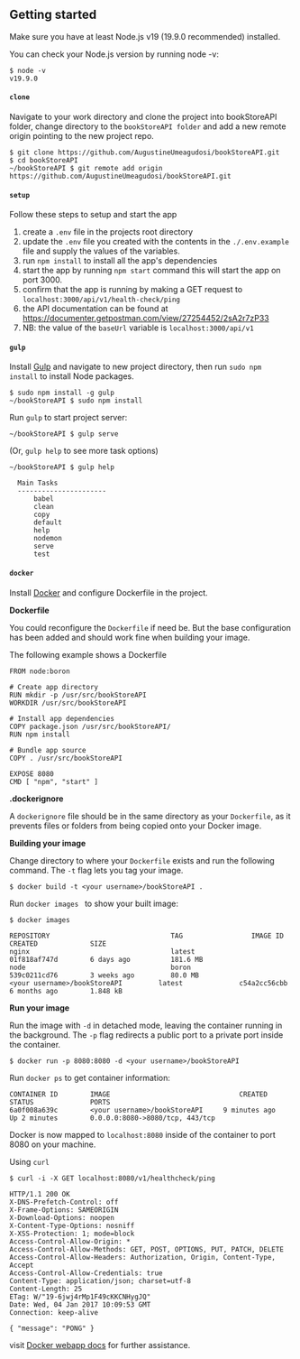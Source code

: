 ## Getting started

Make sure you have at least Node.js v19 (19.9.0 recommended) installed.

You can check your Node.js version by running node -v:

```console
$ node -v
v19.9.0
```

#### `clone`

Navigate to your work directory and clone the project into bookStoreAPI folder, change directory to the `bookStoreAPI folder` and add a new remote origin pointing to the new project repo.

```console
$ git clone https://github.com/AugustineUmeagudosi/bookStoreAPI.git
$ cd bookStoreAPI
~/bookStoreAPI $ git remote add origin https://github.com/AugustineUmeagudosi/bookStoreAPI.git
```

#### `setup`

Follow these steps to setup and start the app

1. create a `.env` file in the projects root directory
2. update the `.env` file you created with the contents in the `./.env.example` file and supply the values of the variables.
3. run `npm install` to install all the app's dependencies
4. start the app by running `npm start` command this will start the app on port 3000.
5. confirm that the app is running by making a GET request to `localhost:3000/api/v1/health-check/ping`
6. the API documentation can be found at https://documenter.getpostman.com/view/27254452/2sA2r7zP33
7. NB: the value of the `baseUrl` variable is `localhost:3000/api/v1`


#### `gulp`

Install [Gulp](https://github.com/gulpjs/gulp/blob/master/docs/getting-started.md#getting-started) and navigate to new project directory, then run `sudo npm install` to install Node packages.

```console
$ sudo npm install -g gulp
~/bookStoreAPI $ sudo npm install
```

Run `gulp` to start project server:

```console
~/bookStoreAPI $ gulp serve
```

(Or, `gulp help` to see more task options)

```console
~/bookStoreAPI $ gulp help

  Main Tasks
  ----------------------
      babel
      clean
      copy
      default
      help
      nodemon
      serve
      test
```

#### `docker`

Install [Docker](https://www.docker.com/products/docker#/mac) and configure Dockerfile in the project.

**Dockerfile**

You could reconfigure the `Dockerfile` if need be. But the base configuration has been added and should work fine when building your image.

The following example shows a Dockerfile

```
FROM node:boron

# Create app directory
RUN mkdir -p /usr/src/bookStoreAPI
WORKDIR /usr/src/bookStoreAPI

# Install app dependencies
COPY package.json /usr/src/bookStoreAPI/
RUN npm install

# Bundle app source
COPY . /usr/src/bookStoreAPI

EXPOSE 8080
CMD [ "npm", "start" ]
```

**.dockerignore**

A `dockerignore` file should be in the same directory as your `Dockerfile`, as it prevents files or folders from being copied onto your Docker image.

**Building your image**

Change directory to where your `Dockerfile` exists and run the following command. The `-t` flag lets you tag your image.

```console
$ docker build -t <your username>/bookStoreAPI .
```

Run `docker images ` to show your built image:

```console
$ docker images

REPOSITORY                              TAG                 IMAGE ID            CREATED             SIZE
nginx                                   latest              01f818af747d        6 days ago          181.6 MB
node                                    boron               539c0211cd76        3 weeks ago         80.0 MB
<your username>/bookStoreAPI         latest              c54a2cc56cbb        6 months ago        1.848 kB
```

**Run your image**

Run the image with `-d` in detached mode, leaving the container running in the background. The `-p` flag redirects a public port to a private port inside the container.

```console
$ docker run -p 8080:8080 -d <your username>/bookStoreAPI
```

Run `docker ps` to get container information:

```console
CONTAINER ID        IMAGE                                CREATED             STATUS              PORTS
6a0f008a639c        <your username>/bookStoreAPI     9 minutes ago       Up 2 minutes        0.0.0.0:8080->8080/tcp, 443/tcp
```

Docker is now mapped to `localhost:8080` inside of the container to port 8080 on your machine.

Using `curl`

```console
$ curl -i -X GET localhost:8080/v1/healthcheck/ping

HTTP/1.1 200 OK
X-DNS-Prefetch-Control: off
X-Frame-Options: SAMEORIGIN
X-Download-Options: noopen
X-Content-Type-Options: nosniff
X-XSS-Protection: 1; mode=block
Access-Control-Allow-Origin: *
Access-Control-Allow-Methods: GET, POST, OPTIONS, PUT, PATCH, DELETE
Access-Control-Allow-Headers: Authorization, Origin, Content-Type, Accept
Access-Control-Allow-Credentials: true
Content-Type: application/json; charset=utf-8
Content-Length: 25
ETag: W/"19-6jwj4rMp1F49cKKCNHygJQ"
Date: Wed, 04 Jan 2017 10:09:53 GMT
Connection: keep-alive

{ "message": "PONG" }
```

visit [Docker webapp docs](https://nodejs.org/en/docs/guides/nodejs-docker-webapp/) for further assistance.
